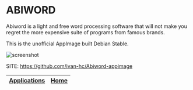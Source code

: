 # ABIWORD

 Abiword is a light and free word processing software that will not make you 
 regret the more expensive suite of programs from famous brands.
 
 This is the unofficial AppImage built Debian Stable.
 
 ![screenshot](http://abiworditalia.altervista.org/immagini/abiword_linux.png)

 SITE: https://github.com/ivan-hc/Abiword-appimage

 | [Applications](https://portable-linux-apps.github.io/apps.html) | [Home](https://portable-linux-apps.github.io)
 | --- | --- |
